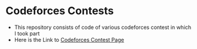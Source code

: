 # Codeforces Contests
- This repository consists of code of various codeforces contest in which I took part
- Here is the Link to [Codeforces Contest Page](https://codeforces.com/contests)
